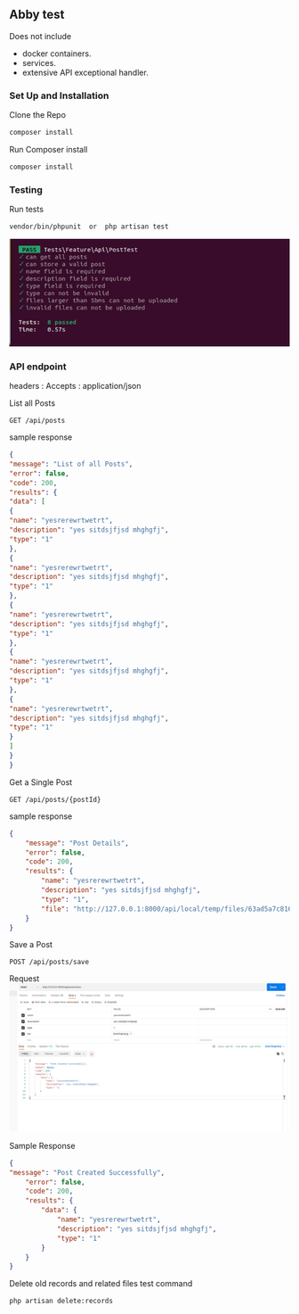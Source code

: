 

## Abby test

Does not include 
- docker containers.
- services.
- extensive API exceptional handler.

### Set Up and Installation

Clone the Repo
```sh
composer install
```

Run Composer install
```sh
composer install
```

### Testing

Run tests

```sh
vendor/bin/phpunit  or  php artisan test

```
![img_1.png](img_1.png)

### API endpoint

headers 
: Accepts  : application/json

List all Posts

```http
GET /api/posts
```
sample response

```json
{
"message": "List of all Posts",
"error": false,
"code": 200,
"results": {
"data": [
{
"name": "yesrerewrtwetrt",
"description": "yes sitdsjfjsd mhghgfj",
"type": "1"
},
{
"name": "yesrerewrtwetrt",
"description": "yes sitdsjfjsd mhghgfj",
"type": "1"
},
{
"name": "yesrerewrtwetrt",
"description": "yes sitdsjfjsd mhghgfj",
"type": "1"
},
{
"name": "yesrerewrtwetrt",
"description": "yes sitdsjfjsd mhghgfj",
"type": "1"
},
{
"name": "yesrerewrtwetrt",
"description": "yes sitdsjfjsd mhghgfj",
"type": "1"
}
]
}
}
```


Get a Single Post

```http
GET /api/posts/{postId}
```

sample response

```json
{
    "message": "Post Details",
    "error": false,
    "code": 200,
    "results": {
        "name": "yesrerewrtwetrt",
        "description": "yes sitdsjfjsd mhghgfj",
        "type": "1",
        "file": "http://127.0.0.1:8000/api/local/temp/files/63ad5a7c81689.png?expires=1672376061&signature=e030deeedcb3593b207e9a916c341261d674673377cf6b13b72bd2f46f7d7e6d"
    }
}
```


Save a Post

```http
POST /api/posts/save
```

Request
![img.png](img.png)

Sample Response
```json
{
"message": "Post Created Successfully",
    "error": false,
    "code": 200,
    "results": {
        "data": {
            "name": "yesrerewrtwetrt",
            "description": "yes sitdsjfjsd mhghgfj",
            "type": "1"
        }
    }
}

```

Delete old records and related files test command

```sh
php artisan delete:records
```

